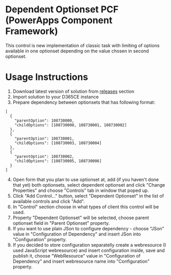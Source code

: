 # Dependent Optionset PCF (PowerApps Component Framework)
This control is new implementation of classic task with limiting of options available in one optionset depending on the value chosen in second optionset.

# Usage Instructions
1. Download latest version of solution from [releases](https://github.com/a33ik/DependentOptionset_PCF/releases) section
2. Import solution to your D365CE instance
3. Prepare dependency between optionsets that has following format:
```
[
  { 
    "parentOption": 108730000, 
    "childOptions": [108730000, 108730001, 108730002] 
  }, 
  { 
    "parentOption": 108730001, 
    "childOptions": [108730003, 108730004] 
  }, 
  { 
    "parentOption": 108730002, 
    "childOptions": [108730005, 108730006] 
  }
]
```
4. Open form that you plan to use optionset at, add (if you haven't done that yet) both optionsets, select dependent optionset and click "Change Properties" and choose "Controls" tab in window that poped up.
5. Click "Add Control..." button, select "Dependent Optionset" in the list of available controls and click "Add".
6. In "Control" section choose in what types of client this control will be used.
7. Property "Dependent Optionset" will be selected, choose parent optionset field in "Parent Optionset" property.
8. If you want to use plain JSon to configure dependency - choose "JSon" value in "Configuration of Dependency" and insert JSon into "Configuration" property.
9. If you decided to store configuration separatelly create a webresource (I used JavaScript webresource) and insert configuration inside, save and publish it, choose "WebResource" value in "Configuration of Dependency" and insert webresource name into "Configuration" property.
